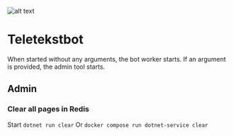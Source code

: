 ![alt text](https://github.com/LoranKloeze/teletekstbot-net/actions/workflows/dotnet.yml/badge.svg)
# Teletekstbot

When started without any arguments, the bot worker starts. If an
argument is provided, the admin tool starts.


## Admin

### Clear all pages in Redis
Start `dotnet run clear`
Or `docker compose run dotnet-service clear`

